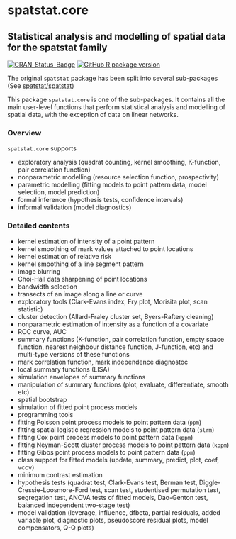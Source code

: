 # spatstat.core

## Statistical analysis and modelling of spatial data for the spatstat family

[![CRAN_Status_Badge](http://www.r-pkg.org/badges/version/spatstat.core)](http://cran.r-project.org/web/packages/spatstat.core) 
[![GitHub R package version](https://img.shields.io/github/r-package/v/spatstat/spatstat.core)](https://github.com/spatstat/spatstat.core)

The original `spatstat` package has been split into
several sub-packages (See [spatstat/spatstat](https://github.com/spatstat/spatstat))

This package `spatstat.core` is one of the
sub-packages. It contains all the main user-level functions that perform
statistical analysis and modelling of spatial data,
with the exception of data on linear networks.

### Overview 

`spatstat.core` supports

- exploratory analysis (quadrat counting, kernel smoothing, K-function, pair correlation function)
- nonparametric modelling (resource selection function, prospectivity)
- parametric modelling (fitting models to point pattern data, model selection, model prediction)
- formal inference (hypothesis tests, confidence intervals)
- informal validation (model diagnostics)

### Detailed contents

- kernel estimation of intensity of a point pattern
- kernel smoothing of mark values attached to point locations
- kernel estimation of relative risk
- kernel smoothing of a line segment pattern
- image blurring
- Choi-Hall data sharpening of point locations
- bandwidth selection
- transects of an image along a line or curve
- exploratory tools (Clark-Evans index, Fry plot, Morisita plot, scan statistic)
- cluster detection (Allard-Fraley cluster set, Byers-Raftery cleaning)
- nonparametric estimation of intensity as a function of a covariate
- ROC curve, AUC
- summary functions (K-function, pair correlation function,
empty space function, nearest neighbour distance function, J-function, etc)
and multi-type versions of these functions
- mark correlation function, mark independence diagnostoc
- local summary functions (LISA)
- simulation envelopes of summary functions
- manipulation of summary functions (plot, evaluate, differentiate, smooth etc)
- spatial bootstrap
- simulation of fitted point process models
- programming tools
- fitting Poisson point process models to point pattern data (`ppm`)
- fitting spatial logistic regression models to point pattern data (`slrm`)
- fitting Cox point process models to point pattern data (`kppm`)
- fitting Neyman-Scott cluster process models to point pattern data (`kppm`)
- fitting Gibbs point process models to point pattern data (`ppm`)
- class support for fitted models (update, summary, predict, plot, coef, vcov)
- minimum contrast estimation
- hypothesis tests (quadrat test, Clark-Evans test, Berman test, Diggle-Cressie-Loosmore-Ford test, scan test, studentised permutation test, segregation test, ANOVA tests of fitted models, Dao-Genton test, balanced independent two-stage test)
- model validation (leverage, influence, dfbeta, partial residuals, added
variable plot, diagnostic plots, pseudoscore residual plots, model compensators,
Q-Q plots)

